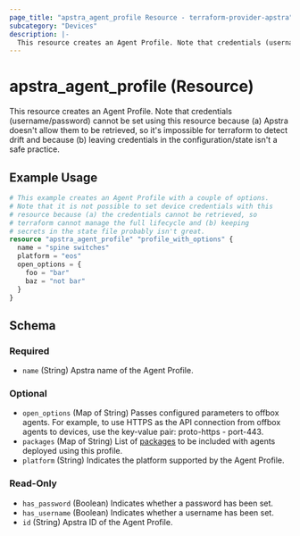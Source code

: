 ```yaml
---
page_title: "apstra_agent_profile Resource - terraform-provider-apstra"
subcategory: "Devices"
description: |-
  This resource creates an Agent Profile. Note that credentials (username/password) cannot be set using this resource because (a) Apstra doesn't allow them to be retrieved, so it's impossible for terraform to detect drift and because (b) leaving credentials in the configuration/state isn't a safe practice.
---
```


# apstra_agent_profile (Resource)

This resource creates an Agent Profile. Note that credentials (username/password) cannot be set using this resource because (a) Apstra doesn't allow them to be retrieved, so it's impossible for terraform to detect drift and because (b) leaving credentials in the configuration/state isn't a safe practice.


## Example Usage

```terraform
# This example creates an Agent Profile with a couple of options.
# Note that it is not possible to set device credentials with this
# resource because (a) the credentials cannot be retrieved, so
# terraform cannot manage the full lifecycle and (b) keeping
# secrets in the state file probably isn't great.
resource "apstra_agent_profile" "profile_with_options" {
  name = "spine switches"
  platform = "eos"
  open_options = {
    foo = "bar"
    baz = "not bar"
  }
}
```

<!-- schema generated by tfplugindocs -->
## Schema

### Required

- `name` (String) Apstra name of the Agent Profile.

### Optional

- `open_options` (Map of String) Passes configured parameters to offbox agents. For example, to use HTTPS as the API connection from offbox agents to devices, use the key-value pair: proto-https - port-443.
- `packages` (Map of String) List of [packages](https://www.juniper.net/documentation/us/en/software/apstra4.1/apstra-user-guide/topics/topic-map/packages.html) to be included with agents deployed using this profile.
- `platform` (String) Indicates the platform supported by the Agent Profile.

### Read-Only

- `has_password` (Boolean) Indicates whether a password has been set.
- `has_username` (Boolean) Indicates whether a username has been set.
- `id` (String) Apstra ID of the Agent Profile.



